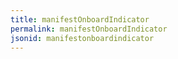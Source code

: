 ```yaml
---
title: manifestOnboardIndicator
permalink: manifestOnboardIndicator
jsonid: manifestonboardindicator
---
```

